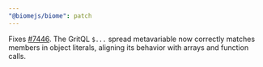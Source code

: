 ```yaml
---
"@biomejs/biome": patch
---
```


Fixes [#7446](https://github.com/biomejs/biome/issues/7446). The GritQL `$...` spread metavariable now correctly matches members in object literals, aligning its behavior with arrays and function calls.
